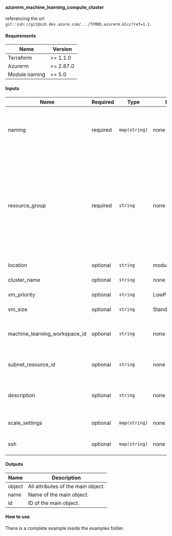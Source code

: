 #### azurerm_machine_learning_compute_cluster
referencing the url `git::ssh://git@ssh.dev.azure.com/.../TFMOD.azurerm.mlcc?ref=1.1`.

#### Requirements
| Name | Version |
|------|---------|
| Terraform | >= 1.1.0 |
| Azurerm | >= 2.87.0 |
| Module naming | >= 5.0 |

#### Inputs
| Name | Required | Type | Default | Description |
|------|----------|------|---------|-------------|
| naming | required | `map(string)` | none | set the ouputs names from naming module. e.g location, tags, etc. |
| resource_group | required | `string` | none | Specifies the name of the Resource Group in which the Machine Learning Workspace should exist. Changing this forces a new resource to be created. |
| location | optional | `string` | module naming | Location of the cluster. |
| cluster_name | optional | `string` | none | The name of cluster. |
| vm_priority | optional | `string` | LowPriority | The priority of the VM. |
| vm_size | optional | `string` | Standard_DS2_v2 | The size of the VM. |
| machine_learning_workspace_id | optional | `string` | none | The id of the machine learning workspace. |
| subnet_resource_id | optional | `string` | none | The subnet id of the virtual network. |
| description | optional | `string` | none | The description of the compute cluster. |
| scale_settings | optional | `map(string)` | none | Specifies how scale the cluster. |
| ssh | optional | `map(string)` | none | set user and ssh key to access. |

#### Outputs
| Name | Description |
|------|-------------|
| object | All attributes of the main object. |
| name | Name of the main object. |
| id | ID of the main object. |

#### How to use
There is a complete example inside the examples folder.
